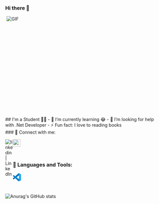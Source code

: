 ### Hi there 👋
<img align="right" alt="GIF" src="https://github.com/abhisheknaiidu/abhisheknaiidu/blob/master/code.gif?raw=true" width="500" height="320" />
## I'm a Student 👨‍🎓
- 🌱 I’m currently learning 😂
- 🤔 I’m looking for help with .Net Developer
- ⚡ Fun fact: I love to reading books

<br/>
### 📩 Connect with me:

[<img align="left" alt="linkedin | LinkedIn" width="24px" src="https://raw.githubusercontent.com/peterthehan/peterthehan/master/assets/linkedin.svg" />][linkedin]
[<img align="left" height="24" width="24" src="https://cdn.jsdelivr.net/npm/simple-icons@v4/icons/gmail.svg" />][gmail]

<br />

[linkedin]: https://www.linkedin.com/in/aleynabarut/
[gmail]: mailto:aleynaebrt@gmail.com
<br />
### 🔧 Languages and Tools:

[<img align="left" alt="Visual Studio Code" width="26px" src="https://raw.githubusercontent.com/github/explore/80688e429a7d4ef2fca1e82350fe8e3517d3494d/topics/visual-studio-code/visual-studio-code.png" />][vsCode]

<br />

[vsCode]: https://code.visualstudio.com/
<br />
<br />
![Anurag's GitHub stats](https://github-readme-stats.vercel.app/api?username=AleynaBarutt&show_icons=true&theme=radical)
